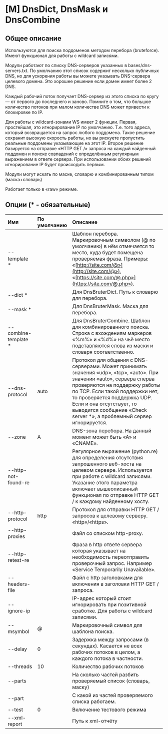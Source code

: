 # \[M\] DnsDict, DnsMask и DnsCombine

## Общее описание

Используются для поиска поддоменов методом перебора \(bruteforce\). Имеют функционал для работы с wildcard записями.

Модули работают по списку DNS-серверов указанных в bases/dns-servers.txt. По умолчанию этот список содержит несколько публичных DNS, но для ускорения работы вы можете указывать DNS-сервера целевого домена. Это хорошее решение если домен имеет более 2 DNS.

Каждый рабочий поток получает DNS-сервер из этого списка по кругу — от первого до последнего и заново. Помните о том, что большое количество потоков при малом количестве DNS может привести к блокировке по IP.

Для работы с wildcard-зонами WS имеет 2 функции. Первая, простейшая, это игнорирование IP по умолчанию. Т.е. того адреса, который возвращается на запрос любого поддомена. Такое решение сохранит высокую скорость работы, но вы рискуете пропустить реальные поддомены указывающие на этот IP. Второе решение базируется на отправке «HTTP GET /» запроса на каждый найденный поддомен и поиске совпадений с определённым регулярным выражением в ответе сервера. При использовании обоих решений игнорирование IP будет происходить первым.

Модули могут искать по маске, словарю и комбинированным типом \(маска+словарь\)

Работает только в «raw» режиме.

## Опции \(\* - обязательные\)

| Имя | По умолчанию | Описание |
| :--- | :--- | :--- |
| --template \* |  | Шаблон перебора. Маркировочным символом \(@ по умолчанию\) в нём отмечается то место, куда будет помещена проверяемая фраза. Примеры: «[http://site.com/@»](http://site.com/@»), «[https://site.com/@.php»](https://site.com/@.php»). |
| --dict \* |  | Для DnsBruterDict. Путь к словарю для перебора. |
| --mask \* |  | Для DnsBruterMask. Маска для перебора. |
| --combine-template \* |  | Для DnsBruterCombine. Шаблон для комбинированного поиска. Строка с вхождениям маркеров «%m%» и «%d%» на чьё место подставляются слова из маски и словаря соответственно. |
| --dns-protocol | auto | Протокол для общения с DNS-серверами. Может принимать значения «udp», «tcp», «auto». При значении «auto», сервера сперва проверяются на поддержку работы по TCP. Если такой поддержки нет, то проверяется поддержка UDP. Если и она отсутствует, то выводится сообщение «Check server \*», а проблемный сервер игнорируется. |
| --zone | A | DNS-зона перебора. На данный момент может быть «А» и «CNAME». |
| --http-not-found-re |  | Регулярное выражение \(python.re\) для определения отсутствия запрошенного веб-хоста на целевом сервере. Используется при работе с wildcard записями. Указание этого параметра включает вышеописанный функционал по отправке HTTP GET / к каждому найденному хосту. |
| --http-protocol | http | Протокол для отправки HTTP GET / запросов к целевому серверу. «http»/«https». |
| --http-proxies |  | Файл со списком http-proxy. |
| --http-retest-re |  | Фраза в http ответе сервера которая указывает на необходимость переотправить проверочный запрос. Например «Service Temporarily Unavailable». |
| --headers-file |  | Файл с http заголовками для включения в заголовки HTTP GET / запроса. |
| --ignore-ip |  | IP-адрес который стоит игнорировать при позитивной сработке. Для работы с wildcard записями. |
| --msymbol | @ | Маркировочный символ для шаблона поиска. |
| --delay | 0 | Задержка между запросами \(в секундах\). Касается не всех рабочих потоков в целом, а каждого потока в частности. |
| --threads | 10 | Количество рабочих потоков |
| --parts |  | На сколько частей разбить проверяемый список \(словарь, маску\) |
| --part |  | С какой из частей проверяемого списка работаем. |
| --test | 0 | Включение тестового режима |
| --xml-report |  | Путь к xml-отчёту |

